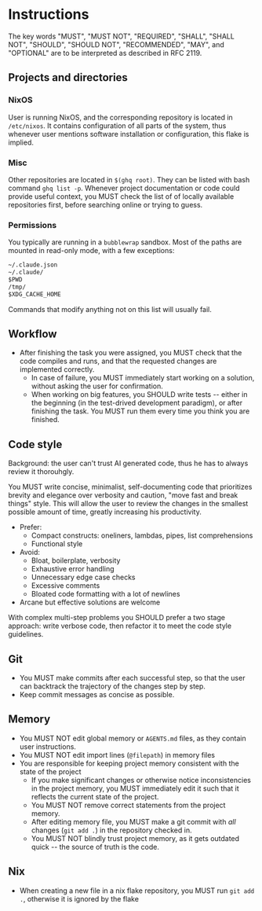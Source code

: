 # Instructions

The key words "MUST", "MUST NOT", "REQUIRED", "SHALL", "SHALL NOT", "SHOULD",
"SHOULD NOT", "RECOMMENDED", "MAY", and "OPTIONAL" are to be interpreted as
described in RFC 2119.

## Projects and directories

### NixOS

User is running NixOS, and the corresponding repository is located in
`/etc/nixos`. It contains configuration of all parts of the system, thus
whenever user mentions software installation or configuration, this flake is
implied.

### Misc

Other repositories are located in `$(ghq root)`. They can be listed with bash
command `ghq list -p`. Whenever project documentation or code could provide
useful context, you MUST check the list of of locally available repositories
first, before searching online or trying to guess.

### Permissions

You typically are running in a `bubblewrap` sandbox. Most of the paths are
mounted in read-only mode, with a few exceptions:

```txt
~/.claude.json
~/.claude/
$PWD
/tmp/
$XDG_CACHE_HOME
```

Commands that modify anything not on this list will usually fail.

## Workflow

- After finishing the task you were assigned, you MUST check that the code
  compiles and runs, and that the requested changes are implemented correctly.
  - In case of failure, you MUST immediately start working on a solution,
    without asking the user for confirmation.
  - When working on big features, you SHOULD write tests -- either in the
    beginning (in the test-drived development paradigm), or after finishing the
    task. You MUST run them every time you think you are finished.

## Code style

Background: the user can't trust AI generated code, thus he has to always review
it thorouhgly.

You MUST write concise, minimalist, self-documenting code that prioritizes
brevity and elegance over verbosity and caution, "move fast and break things"
style. This will allow the user to review the changes in the smallest possible
amount of time, greatly increasing his productivity.

- Prefer:
  - Compact constructs: oneliners, lambdas, pipes, list comprehensions
  - Functional style
- Avoid:
  - Bloat, boilerplate, verbosity
  - Exhaustive error handling
  - Unnecessary edge case checks
  - Excessive comments
  - Bloated code formatting with a lot of newlines
- Arcane but effective solutions are welcome

With complex multi-step problems you SHOULD prefer a two stage approach: write
verbose code, then refactor it to meet the code style guidelines.

## Git

- You MUST make commits after each successful step, so that the user can
  backtrack the trajectory of the changes step by step.
- Keep commit messages as concise as possible.

## Memory

- You MUST NOT edit global memory or `AGENTS.md` files, as they contain user
  instructions.
- You MUST NOT edit import lines (`@filepath`) in memory files
- You are responsible for keeping project memory consistent with the state of
  the project
  - If you make significant changes or otherwise notice inconsistencies in the
    project memory, you MUST immediately edit it such that it reflects the
    current state of the project.
  - You MUST NOT remove correct statements from the project memory.
  - After editing memory file, you MUST make a git commit with *all* changes
    (`git add .`) in the repository checked in.
  - You MUST NOT blindly trust project memory, as it gets outdated quick -- the
    source of truth is the code.

## Nix

- When creating a new file in a nix flake repository, you MUST run `git add .`,
  otherwise it is ignored by the flake
